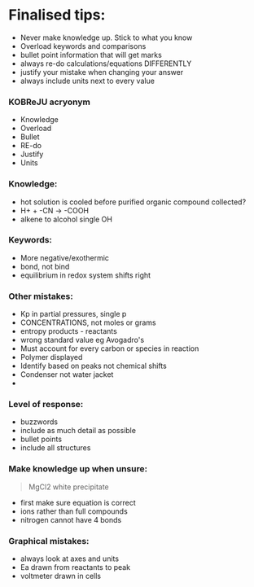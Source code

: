 # Finalised tips:
- Never make knowledge up. Stick to what you know
- Overload keywords and comparisons
- bullet point information that will get marks
- always re-do calculations/equations DIFFERENTLY
- justify your mistake when changing your answer
- always include units next to every value

### KOBReJU acryonym
- Knowledge
- Overload
- Bullet
- RE-do
- Justify
- Units

### Knowledge:
- hot solution is cooled before purified organic compound collected?
- H+ + -CN -> -COOH
- alkene to alcohol single OH

### Keywords:
- More negative/exothermic
- bond, not bind
- equilibrium in redox system shifts right

### Other mistakes:
- Kp in partial pressures, single p
- CONCENTRATIONS, not moles or grams
- entropy products - reactants
- wrong standard value eg Avogadro's
- Must account for every carbon or species in reaction
- Polymer displayed
- Identify based on peaks not chemical shifts
- Condenser not water jacket
-

### Level of response:
- buzzwords
- include as much detail as possible
- bullet points
- include all structures

### Make knowledge up when unsure:
> MgCl2 white precipitate
- first make sure equation is correct
- ions rather than full compounds
- nitrogen cannot have 4 bonds

### Graphical mistakes:
- always look at axes and units
- Ea drawn from reactants to peak
- voltmeter drawn in cells
